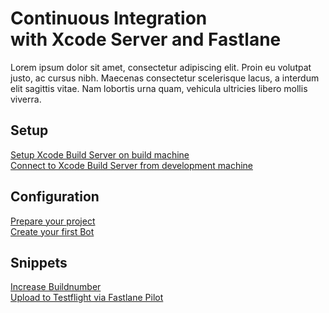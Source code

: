 # Continuous Integration <br> with Xcode Server and Fastlane

Lorem ipsum dolor sit amet, consectetur adipiscing elit. Proin eu volutpat justo, ac cursus nibh. Maecenas consectetur scelerisque lacus, a interdum elit sagittis vitae. Nam lobortis urna quam, vehicula ultricies libero mollis viverra.

## Setup
[Setup Xcode Build Server on build machine](1-setup-buildserver.md) <br>
[Connect to Xcode Build Server from development machine](2-connect-to-buildserver.md) <br>

## Configuration
[Prepare your project](6-prepare-project.md) <br>
[Create your first Bot](3-setup-bot.md)

## Snippets
[Increase Buildnumber](4-buildnumber.md) <br>
[Upload to Testflight via Fastlane Pilot](5-upload.md)